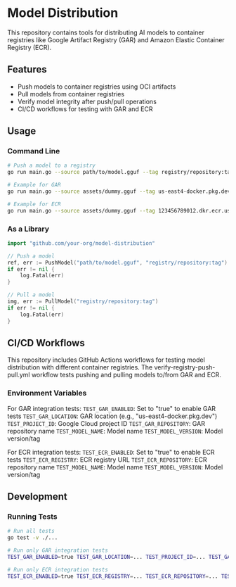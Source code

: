 # Model Distribution

This repository contains tools for distributing AI models to container registries like Google Artifact Registry (GAR) and Amazon Elastic Container Registry (ECR).

## Features

- Push models to container registries using OCI artifacts
- Pull models from container registries
- Verify model integrity after push/pull operations
- CI/CD workflows for testing with GAR and ECR

## Usage

### Command Line

```bash
# Push a model to a registry
go run main.go --source path/to/model.gguf --tag registry/repository:tag

# Example for GAR
go run main.go --source assets/dummy.gguf --tag us-east4-docker.pkg.dev/project-id/repository/model:v1.0.0

# Example for ECR
go run main.go --source assets/dummy.gguf --tag 123456789012.dkr.ecr.us-east-1.amazonaws.com/repository/model:v1.0.0
```

### As a Library

```go
import "github.com/your-org/model-distribution"

// Push a model
ref, err := PushModel("path/to/model.gguf", "registry/repository:tag")
if err != nil {
    log.Fatal(err)
}

// Pull a model
img, err := PullModel("registry/repository:tag")
if err != nil {
    log.Fatal(err)
}
```

## CI/CD Workflows

This repository includes GitHub Actions workflows for testing model distribution with different container registries. The verify-registry-push-pull.yml workflow tests pushing and pulling models to/from GAR and ECR.

### Environment Variables

For GAR integration tests:
`TEST_GAR_ENABLED`: Set to "true" to enable GAR tests
`TEST_GAR_LOCATION`: GAR location (e.g., "us-east4-docker.pkg.dev")
`TEST_PROJECT_ID`: Google Cloud project ID
`TEST_GAR_REPOSITORY`: GAR repository name
`TEST_MODEL_NAME`: Model name
`TEST_MODEL_VERSION`: Model version/tag

For ECR integration tests:
`TEST_ECR_ENABLED`: Set to "true" to enable ECR tests
`TEST_ECR_REGISTRY`: ECR registry URL
`TEST_ECR_REPOSITORY`: ECR repository name
`TEST_MODEL_NAME`: Model name
`TEST_MODEL_VERSION`: Model version/tag

## Development

### Running Tests

```bash
# Run all tests
go test -v ./...

# Run only GAR integration tests
TEST_GAR_ENABLED=true TEST_GAR_LOCATION=... TEST_PROJECT_ID=... TEST_GAR_REPOSITORY=... TEST_MODEL_NAME=... TEST_MODEL_VERSION=... go test -v -run TestGARIntegration

# Run only ECR integration tests
TEST_ECR_ENABLED=true TEST_ECR_REGISTRY=... TEST_ECR_REPOSITORY=... TEST_MODEL_NAME=... TEST_MODEL_VERSION=... go test -v -run TestECRIntegration
```
